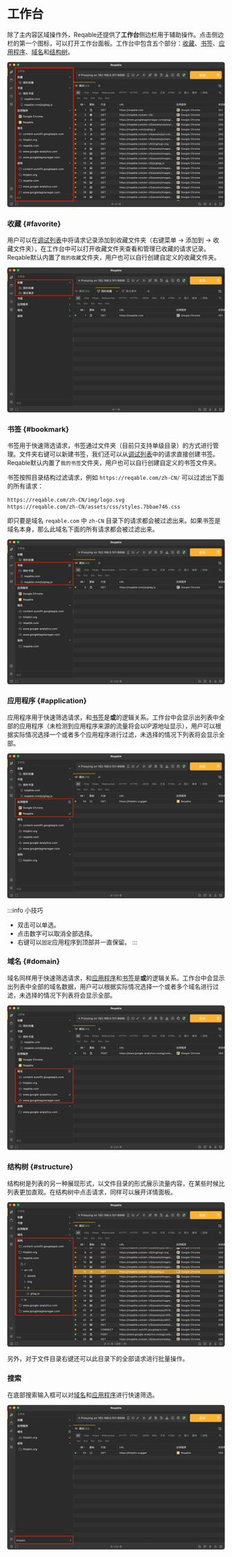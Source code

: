 # 工作台

除了主内容区域操作外，Reqable还提供了**工作台**侧边栏用于辅助操作。点击侧边栏的第一个图标，可以打开工作台面板。工作台中包含五个部分：[收藏](#favorite)、[书签](#bookmark)、[应用程序](#application)、[域名](#domain)和[结构树](#structure)。

![](arts/explorer_01.png)

### 收藏 {#favorite}

用户可以在[调试列表](./list)中将请求记录添加到收藏文件夹（右键菜单 -> 添加到 -> 收藏文件夹），在工作台中可以打开收藏文件夹查看和管理已收藏的请求记录。Reqable默认内置了`我的收藏`文件夹，用户也可以自行创建自定义的收藏文件夹。

![](arts/explorer_02.png)

### 书签 {#bookmark}

书签用于快速筛选请求，书签通过文件夹（目前只支持单级目录）的方式进行管理。文件夹右键可以新建书签，我们还可以从[调试列表](./list)中的请求直接创建书签。Reqable默认内置了`我的书签`文件夹，用户也可以自行创建自定义的书签文件夹。

书签按照目录结构过滤请求，例如 `https://reqable.com/zh-CN/` 可以过滤出下面的所有请求：

```
https://reqable.com/zh-CN/img/logo.svg
https://reqable.com/zh-CN/assets/css/styles.7bbae746.css
```

即只要是域名 `reqable.com` 中 `zh-CN` 目录下的请求都会被过滤出来。如果书签是域名本身，那么此域名下面的所有请求都会被过滤出来。

![](arts/explorer_03.png)

### 应用程序 {#application}

应用程序用于快速筛选请求，和[书签](#bookmark)是**或**的逻辑关系。工作台中会显示出列表中全部的应用程序（未检测到应用程序来源的流量将会以IP源地址显示），用户可以根据实际情况选择一个或者多个应用程序进行过滤，未选择的情况下列表将会显示全部。

![](arts/explorer_04.png)

:::info 小技巧
- 双击可以单选。
- 点击数字可以取消全部选择。
- 右键可以`固定`应用程序到顶部并一直保留。
:::

### 域名 {#domain}

域名同样用于快速筛选请求，和[应用程序](#application)和[书签](#bookmark)是**或**的逻辑关系。工作台中会显示出列表中全部的域名数据，用户可以根据实际情况选择一个或者多个域名进行过滤，未选择的情况下列表将会显示全部。

![](arts/explorer_05.png)

### 结构树 {#structure}

结构树是列表的另一种展现形式，以文件目录的形式展示流量内容，在某些时候比列表更加直观。在结构树中点击请求，同样可以展开详情面板。

![](arts/explorer_06.png)

另外，对于文件目录右键还可以此目录下的全部请求进行批量操作。

### 搜索

在底部搜索输入框可以对[域名](#domain)和[应用程序](#application)进行快速筛选。

![](arts/explorer_07.png)
